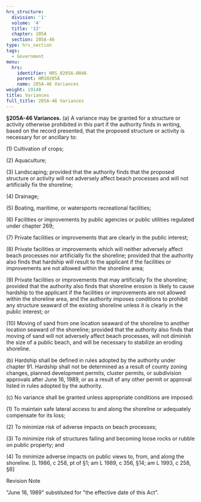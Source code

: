 ```yaml
---
hrs_structure:
  division: '1'
  volume: '4'
  title: '13'
  chapter: 205A
  section: 205A-46
type: hrs_section
tags:
  - Government
menu:
  hrs:
    identifier: HRS_0205A-0046
    parent: HRS0205A
    name: 205A-46 Variances
weight: 19140
title: Variances
full_title: 205A-46 Variances
---
```

**§205A-46 Variances.** (a) A variance may be granted for a structure or activity otherwise prohibited in this part if the authority finds in writing, based on the record presented, that the proposed structure or activity is necessary for or ancillary to:

(1) Cultivation of crops;

(2) Aquaculture;

(3) Landscaping; provided that the authority finds that the proposed structure or activity will not adversely affect beach processes and will not artificially fix the shoreline;

(4) Drainage;

(5) Boating, maritime, or watersports recreational facilities;

(6) Facilities or improvements by public agencies or public utilities regulated under chapter 269;

(7) Private facilities or improvements that are clearly in the public interest;

(8) Private facilities or improvements which will neither adversely affect beach processes nor artificially fix the shoreline; provided that the authority also finds that hardship will result to the applicant if the facilities or improvements are not allowed within the shoreline area;

(9) Private facilities or improvements that may artificially fix the shoreline; provided that the authority also finds that shoreline erosion is likely to cause hardship to the applicant if the facilities or improvements are not allowed within the shoreline area, and the authority imposes conditions to prohibit any structure seaward of the existing shoreline unless it is clearly in the public interest; or

(10) Moving of sand from one location seaward of the shoreline to another location seaward of the shoreline; provided that the authority also finds that moving of sand will not adversely affect beach processes, will not diminish the size of a public beach, and will be necessary to stabilize an eroding shoreline.

(b) Hardship shall be defined in rules adopted by the authority under chapter 91\. Hardship shall not be determined as a result of county zoning changes, planned development permits, cluster permits, or subdivision approvals after June 16, 1989, or as a result of any other permit or approval listed in rules adopted by the authority.

(c) No variance shall be granted unless appropriate conditions are imposed:

(1) To maintain safe lateral access to and along the shoreline or adequately compensate for its loss;

(2) To minimize risk of adverse impacts on beach processes;

(3) To minimize risk of structures failing and becoming loose rocks or rubble on public property; and

(4) To minimize adverse impacts on public views to, from, and along the shoreline. [L 1986, c 258, pt of §1; am L 1989, c 356, §14; am L 1993, c 258, §6]

Revision Note

"June 16, 1989" substituted for "the effective date of this Act".